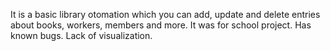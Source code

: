 It is a basic library otomation which you can add, update and delete entries about books, workers, members and more.
It was for school project.
Has known bugs.
Lack of visualization.
